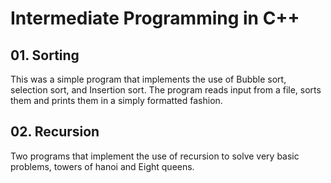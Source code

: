 # Intermediate Programming in C++

## 01. Sorting
  This was a simple program that implements the use of Bubble sort, selection sort, and Insertion sort. The program reads input from a file, sorts them and prints them in a simply formatted fashion. 
## 02. Recursion
  Two programs that implement the use of recursion to solve very basic problems, towers of hanoi and Eight queens.
